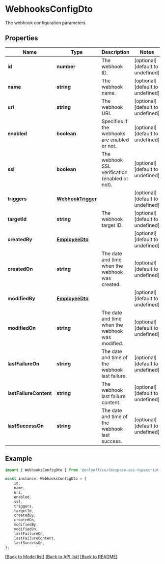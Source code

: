 # WebhooksConfigDto

The webhook configuration parameters.

## Properties

Name | Type | Description | Notes
------------ | ------------- | ------------- | -------------
**id** | **number** | The webhook ID. | [optional] [default to undefined]
**name** | **string** | The webhook name. | [optional] [default to undefined]
**uri** | **string** | The webhook URI. | [optional] [default to undefined]
**enabled** | **boolean** | Specifies if the webhooks are enabled or not. | [optional] [default to undefined]
**ssl** | **boolean** | The webhook SSL verification (enabled or not). | [optional] [default to undefined]
**triggers** | [**WebhookTrigger**](WebhookTrigger.md) |  | [optional] [default to undefined]
**targetId** | **string** | The webhook target ID. | [optional] [default to undefined]
**createdBy** | [**EmployeeDto**](EmployeeDto.md) |  | [optional] [default to undefined]
**createdOn** | **string** | The date and time when the webhook was created. | [optional] [default to undefined]
**modifiedBy** | [**EmployeeDto**](EmployeeDto.md) |  | [optional] [default to undefined]
**modifiedOn** | **string** | The date and time when the webhook was modified. | [optional] [default to undefined]
**lastFailureOn** | **string** | The date and time of the webhook last failure. | [optional] [default to undefined]
**lastFailureContent** | **string** | The webhook last failure content. | [optional] [default to undefined]
**lastSuccessOn** | **string** | The date and time of the webhook last success. | [optional] [default to undefined]

## Example

```typescript
import { WebhooksConfigDto } from '@onlyoffice/docspace-api-typescript';

const instance: WebhooksConfigDto = {
    id,
    name,
    uri,
    enabled,
    ssl,
    triggers,
    targetId,
    createdBy,
    createdOn,
    modifiedBy,
    modifiedOn,
    lastFailureOn,
    lastFailureContent,
    lastSuccessOn,
};
```

[[Back to Model list]](../README.md#documentation-for-models) [[Back to API list]](../README.md#documentation-for-api-endpoints) [[Back to README]](../README.md)
